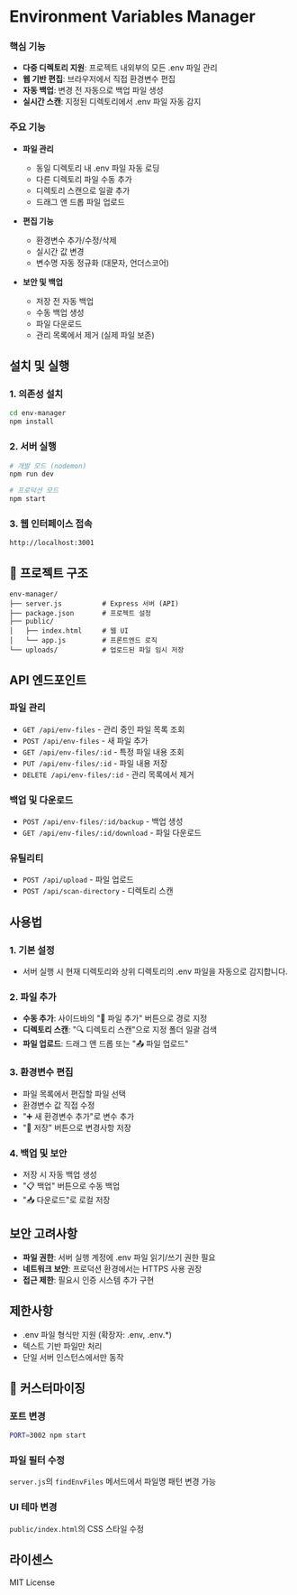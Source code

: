 # Environment Variables Manager 
### 핵심 기능
- **다중 디렉토리 지원**: 프로젝트 내외부의 모든 .env 파일 관리
- **웹 기반 편집**: 브라우저에서 직접 환경변수 편집
- **자동 백업**: 변경 전 자동으로 백업 파일 생성
- **실시간 스캔**: 지정된 디렉토리에서 .env 파일 자동 감지

### 주요 기능
- **파일 관리**
  - 동일 디렉토리 내 .env 파일 자동 로딩
  - 다른 디렉토리 파일 수동 추가
  - 디렉토리 스캔으로 일괄 추가
  - 드래그 앤 드롭 파일 업로드

- **편집 기능**
  - 환경변수 추가/수정/삭제
  - 실시간 값 변경
  - 변수명 자동 정규화 (대문자, 언더스코어)

- **보안 및 백업**
  - 저장 전 자동 백업
  - 수동 백업 생성
  - 파일 다운로드
  - 관리 목록에서 제거 (실제 파일 보존)

## 설치 및 실행

### 1. 의존성 설치
```bash
cd env-manager
npm install
```

### 2. 서버 실행
```bash
# 개발 모드 (nodemon)
npm run dev

# 프로덕션 모드
npm start
```

### 3. 웹 인터페이스 접속
```
http://localhost:3001
```

## 📁 프로젝트 구조

```
env-manager/
├── server.js          # Express 서버 (API)
├── package.json       # 프로젝트 설정
├── public/
│   ├── index.html     # 웹 UI
│   └── app.js         # 프론트엔드 로직
└── uploads/           # 업로드된 파일 임시 저장
```

## API 엔드포인트

### 파일 관리
- `GET /api/env-files` - 관리 중인 파일 목록 조회
- `POST /api/env-files` - 새 파일 추가
- `GET /api/env-files/:id` - 특정 파일 내용 조회
- `PUT /api/env-files/:id` - 파일 내용 저장
- `DELETE /api/env-files/:id` - 관리 목록에서 제거

### 백업 및 다운로드
- `POST /api/env-files/:id/backup` - 백업 생성
- `GET /api/env-files/:id/download` - 파일 다운로드

### 유틸리티
- `POST /api/upload` - 파일 업로드
- `POST /api/scan-directory` - 디렉토리 스캔

## 사용법

### 1. 기본 설정
- 서버 실행 시 현재 디렉토리와 상위 디렉토리의 .env 파일을 자동으로 감지합니다.

### 2. 파일 추가
- **수동 추가**: 사이드바의 "📂 파일 추가" 버튼으로 경로 지정
- **디렉토리 스캔**: "🔍 디렉토리 스캔"으로 지정 폴더 일괄 검색
- **파일 업로드**: 드래그 앤 드롭 또는 "📤 파일 업로드"

### 3. 환경변수 편집
- 파일 목록에서 편집할 파일 선택
- 환경변수 값 직접 수정
- "➕ 새 환경변수 추가"로 변수 추가
- "💾 저장" 버튼으로 변경사항 저장

### 4. 백업 및 보안
- 저장 시 자동 백업 생성
- "📋 백업" 버튼으로 수동 백업
- "📥 다운로드"로 로컬 저장

## 보안 고려사항

- **파일 권한**: 서버 실행 계정에 .env 파일 읽기/쓰기 권한 필요
- **네트워크 보안**: 프로덕션 환경에서는 HTTPS 사용 권장
- **접근 제한**: 필요시 인증 시스템 추가 구현

## 제한사항

- .env 파일 형식만 지원 (확장자: .env, .env.*)
- 텍스트 기반 파일만 처리
- 단일 서버 인스턴스에서만 동작

## 🔧 커스터마이징

### 포트 변경
```bash
PORT=3002 npm start
```

### 파일 필터 수정
`server.js`의 `findEnvFiles` 메서드에서 파일명 패턴 변경 가능

### UI 테마 변경
`public/index.html`의 CSS 스타일 수정

## 라이센스

MIT License
